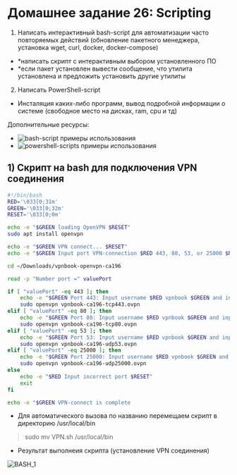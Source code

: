 # Домашнее задание 26: Scripting   
1) Написать интерактивный bash-script для автоматизации часто повторяемых действий (обновление пакетного менеджера, установка wget, curl, docker, docker-compose)  
- *написать скрипт с интерактивным выбором установленного ПО  
- *если пакет установлен вывести сообщение, что утилита установлена и предложить установить другие утилиты  

2) Написать PowerShell-script  
- Инсталяция каких-либо программ, вывод подробной информации о системе (свободное место на дисках, ram, cpu и тд)   

Дополнительные ресурсы:  
- ![bash-script примеры использования](https://habr.com/ru/companies/ruvds/articles/325522/)  
- ![powershell-scripts примеры использования](https://habr.com/ru/articles/113913/)  

## 1) Скрипт на bash для подключения VPN соединения  
``` bash
#!/bin/bash  
RED='\033[0;31m'  
GREEN='\033[0;32m'  
RESET='\033[0;0m'  

echo -e "$GREEN loading OpenVPN $RESET"  
sudo apt install openvpn  

echo -e "$GREEN VPN connect... $RESET"  
echo -e "$GREEN Input port VPN-connection $RED 443, 80, 53, or 25000 $RESET"  

cd ~/Downloads/vpnbook-openvpn-ca196  

read -p "Number port =" valuePort  

if [ "valuePort" -eq 443 ]; then
    echo -e "$GREEN Port 443: Input username $RED vpnbook $GREEN and input password $RED e81zu76 $RESET"  
    sudo openvpn vpnbook-ca196-tcp443.ovpn  
elif [ "valuePort" -eq 80 ]; then
    echo -e "$GREEN Port 80: Input username $RED vpnbook $GREEN and input password $RED e81zu76 $RESET"  
    sudo openvpn vpnbook-ca196-tcp80.ovpn
elif [ "valuePort" -eq 53 ]; then
    echo -e "$GREEN Port 53: Input username $RED vpnbook $GREEN and input password $RED e81zu76 $RESET"  
    sudo openvpn vpnbook-ca196-udp53.ovpn
elif [ "valuePort" -eq 25000 ]; then
    echo -e "$GREEN Port 25000: Input username $RED vpnbook $GREEN and input password $RED e81zu76 $RESET"  
    sudo openvpn vpnbook-ca196-udp25000.ovpn    
else  
    echo -e "$RED Input incorrect port $RESET"
    exit
fi  

echo -e "$GREEN VPN-connect is complete  
``` 

- Для автоматического вызова по названию перемещаем скрипт в директорию /usr/local/bin  

>sudo mv VPN.sh /usr/local/bin  

- Результат выполнеия скрипта (установление VPN соединения)  

![BASH_1]()
